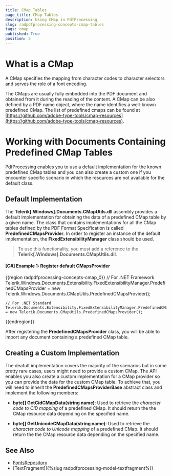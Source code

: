 ```yaml
---
title: CMap Tables
page_title: CMap Tables
description: Using CMap in PdfProcessing
slug: radpdfprocessing-concepts-cmap-tables
tags: cmap
published: True
position: 3
---
```


# What is a CMap

A CMap specifies the mapping from character codes to character selectors and serves the role of a font encoding. 

The CMaps are usually fully embedded into the PDF document and obtained from it during the reading of the content. A CMap can be also defined by a PDF name object, where the name identifies a well-known predefined CMap. The list of predefined cmaps can be found at [https://github.com/adobe-type-tools/cmap-resources](https://github.com/adobe-type-tools/cmap-resources).

# Working with Documents Containing Predefined CMap Tables

PdfProcessing enables you to use a default implementation for the known predefined CMap tables and you can also create a custom one if you encounter specific scenario in which the resources are not available for the default class.

## Default Implementation

The **Telerik[.Windows].Documents.CMapUtils.dll** assembly provides a default implementation for obtaining the data of a predefined CMap table by a given name. The class that contains implementations for all the CMap tables defined by the PDF Format Specification is called **PredefinedCMapsProvider**. In order to register an instance of the default implementation, the **FixedExtensibilityManager** class should be used.

>To use this functionality, you must add a reference to the **Telerik[.Windows].Documents.CMapUtils.dll**.

#### [C#] Example 1: Register default CMapsProvider
{{region radpdfprocessing-concepts-cmap_0}}
    // For .NET Framework
    Telerik.Windows.Documents.Extensibility.FixedExtensibilityManager.PredefinedCMapsProvider = new Telerik.Windows.Documents.CMapUtils.PredefinedCMapsProvider();
        
    // For .NET Standard
    Telerik.Documents.Extensibility.FixedExtensibilityManager.PredefinedCMapsProvider = new Telerik.Documents.CMapUtils.PredefinedCMapsProvider();
{{endregion}}

After registering the **PredefinedCMapsProvider** class, you will be able to import any document containing a predefined CMap table. 

## Creating a Custom Implementation

The deafult implementation covers the majority of the scenarios but in some pretty rare cases, users might need to provide a custom CMap. The API enables you also create a custom implementation for a CMap provider so you can provide the data for the custom CMap table. To achieve that, you will need to inherit the **PredefinedCMapsProviderBase** abstract class and implement the following members:

 * **byte[] GetCidCMapData(string name)**: Used to retrieve the *character code to CID mapping* of a predefined CMap. It should return the the CMap resource data depending on the specified name.

* **byte[] GetUnicodeCMapData(string name)**: Used to retrieve the *character code to Unicode mapping* of a predefined CMap. It should return the the CMap resource data depending on the specified name.

## See Also
 * [FontsRepository](https://docs.telerik.com/devtools/document-processing/api/Telerik.Windows.Documents.Fixed.Model.Fonts.FontsRepository.html)
 * [TextFragment]({%slug radpdfprocessing-model-textfragment%})

